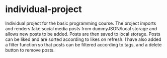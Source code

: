 # individual-project
Individual project for the basic programming course. 
The project imports and renders fake social media posts from dummyJSON/local storage and allows new posts to be added. Posts are then
saved to local storage. Posts can be liked and are sorted according to likes on refresh. 
I have also added a filter function so that posts can be filtered according to tags, and a delete button to remove posts.
